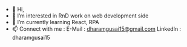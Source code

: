 - 👋 Hi,
- 👀 I’m interested in RnD work on web development side
- 🌱 I’m currently learning React, RPA
- 📫 Connect with me : 
    E-Mail : dharamgusai15@gmail.com
    LinkedIn : dharamgusai15

<!---
- 💞️ I’m looking to collaborate on ...
dmGusai15/dmGusai15 is a ✨ special ✨ repository because its `README.md` (this file) appears on your GitHub profile.
You can click the Preview link to take a look at your changes.
--->
